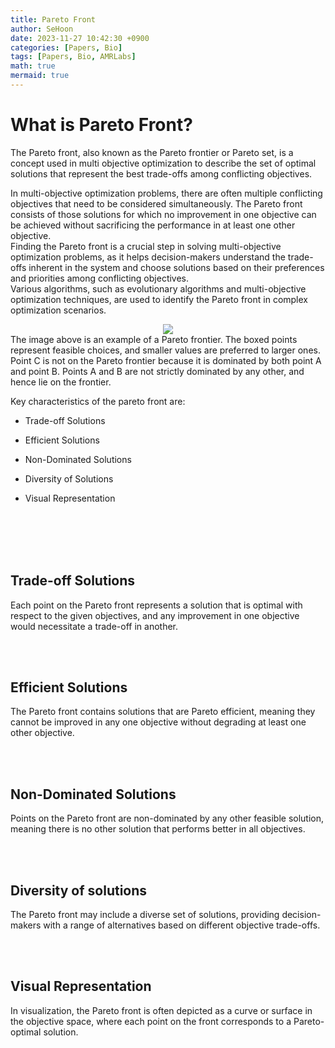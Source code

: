 ```yaml
---
title: Pareto Front
author: SeHoon
date: 2023-11-27 10:42:30 +0900
categories: [Papers, Bio]
tags: [Papers, Bio, AMRLabs]
math: true
mermaid: true
---
```


# What is Pareto Front?

The Pareto front, also known as the Pareto frontier or Pareto set, is a concept used in multi objective optimization to describe the set of optimal solutions that represent the best trade-offs among conflicting objectives.<br>

In multi-objective optimization problems, there are often multiple conflicting objectives that need to be considered simultaneously. The Pareto front consists of those solutions for which no improvement in one objective can be achieved without sacrificing the performance in at least one other objective.<br>
Finding the Pareto front is a crucial step in solving multi-objective optimization problems, as it helps decision-makers understand the trade-offs inherent in the system and choose solutions based on their preferences and priorities among conflicting objectives. <br>
Various algorithms, such as evolutionary algorithms and multi-objective optimization techniques, are used to identify the Pareto front in complex optimization scenarios.<br>
<center>
<img src="https://github.com/csh970605/csh970605.github.io/assets/28240052/fb499008-a6da-47f2-9dd7-57b1baf9d110"><br>
</center>
The image above is an example of a Pareto frontier. The boxed points represent feasible choices, and smaller values are preferred to larger ones. Point C is not on the Pareto frontier because it is dominated by both point A and point B. Points A and B are not strictly dominated by any other, and hence lie on the frontier.<br>


Key characteristics of the pareto front are:

+ Trade-off Solutions

+ Efficient Solutions

+ Non-Dominated Solutions

+ Diversity of Solutions

+ Visual Representation

<br><br><br><br>

## Trade-off Solutions
Each point on the Pareto front represents a solution that is optimal with respect to the given objectives, and any improvement in one objective would necessitate a trade-off in another.

<br><br>

## Efficient Solutions
The Pareto front contains solutions that are Pareto efficient, meaning they cannot be improved in any one objective without degrading at least one other objective.

<br><br>

## Non-Dominated Solutions
Points on the Pareto front are non-dominated by any other feasible solution, meaning there is no other solution that performs better in all objectives.

<br><br>

## Diversity of solutions
The Pareto front may include a diverse set of solutions, providing decision-makers with a range of alternatives based on different objective trade-offs.

<br><br>

## Visual Representation
In visualization, the Pareto front is often depicted as a curve or surface in the objective space, where each point on the front corresponds to a Pareto-optimal solution.
